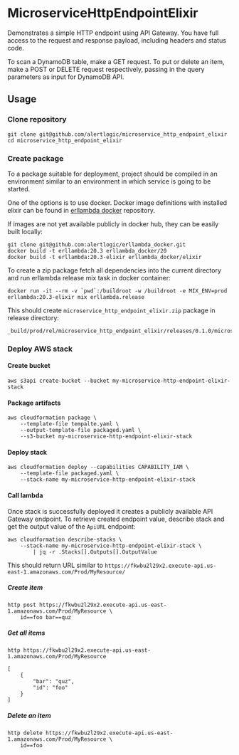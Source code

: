 # MicroserviceHttpEndpointElixir

Demonstrates a simple HTTP endpoint using API Gateway. You have full
access to the request and response payload, including headers and
status code.

To scan a DynamoDB table, make a GET request.
To put or delete an item, make a POST or DELETE request respectively,
passing in the query parameters as input for DynamoDB API.

## Usage

### Clone repository

    git clone git@github.com/alertlogic/microservice_http_endpoint_elixir
    cd microservice_http_endpoint_elixir

### Create package

To a package suitable for deployment, project should be compiled in an environment similar to an environment in which service is going to be started.

One of the options is to use docker. Docker image definitions with installed elixir can be found in [erllambda docker](https://github.com/alertlogic/erllambda_docker) repository.

If images are not yet available publicly in docker hub, they can be easily built locally:

    git clone git@github.com:alertlogic/erllambda_docker.git
    docker build -t erllambda:20.3 erllambda_docker/20
    docker build -t erllambda:20.3-elixir erllambda_docker/elixir

To create a zip package fetch all dependencies into the current directory and run erllambda release mix task in docker container:

    docker run -it --rm -v `pwd`:/buildroot -w /buildroot -e MIX_ENV=prod erllambda:20.3-elixir mix erllambda.release

This should create `microservice_http_endpoint_elixir.zip` package in release directory:

    _build/prod/rel/microservice_http_endpoint_elixir/releases/0.1.0/microservice_http_endpoint_elixir.zip

### Deploy AWS stack

#### Create bucket

    aws s3api create-bucket --bucket my-microservice-http-endpoint-elixir-stack

#### Package artifacts

    aws cloudformation package \
        --template-file tempalte.yaml \
        --output-template-file packaged.yaml \
        --s3-bucket my-microservice-http-endpoint-elixir-stack

#### Deploy stack

    aws cloudformation deploy --capabilities CAPABILITY_IAM \
        --template-file packaged.yaml \
        --stack-name my-microservice-http-endpoint-elixir-stack


#### Call lambda

Once stack is successfully deployed it creates a publicly available API Gateway endpoint. To retrieve created endpoint value, describe stack and get the output value of the `ApiURL` endpoint:

    aws cloudformation describe-stacks \
        --stack-name my-microservice-http-endpoint-elixir-stack \
            | jq -r .Stacks[].Outputs[].OutputValue

This should return URL similar to `https://fkwbu2l29x2.execute-api.us-east-1.amazonaws.com/Prod/MyResource/`


##### Create item

    http post https://fkwbu2l29x2.execute-api.us-east-1.amazonaws.com/Prod/MyResource \
        id==foo bar==quz

##### Get all items

    http https://fkwbu2l29x2.execute-api.us-east-1.amazonaws.com/Prod/MyResource

    [
        {
            "bar": "quz",
            "id": "foo"
        }
    ]

##### Delete an item

    http delete https://fkwbu2l29x2.execute-api.us-east-1.amazonaws.com/Prod/MyResource \
        id==foo
